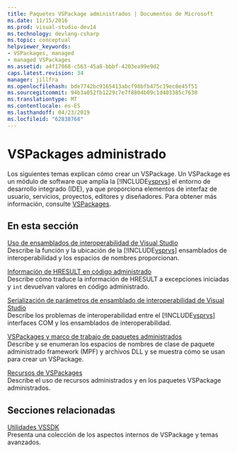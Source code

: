```yaml
---
title: Paquetes VSPackage administrados | Documentos de Microsoft
ms.date: 11/15/2016
ms.prod: visual-studio-dev14
ms.technology: devlang-csharp
ms.topic: conceptual
helpviewer_keywords:
- VSPackages, managed
- managed VSPackages
ms.assetid: a4f17068-c563-45a8-bbbf-4203ea99e9d2
caps.latest.revision: 34
manager: jillfra
ms.openlocfilehash: bde7742bc9165413abcf98bfb475c19ec0e45f51
ms.sourcegitcommit: 94b3a052fb1229c7e7f8804b09c1d403385c7630
ms.translationtype: MT
ms.contentlocale: es-ES
ms.lasthandoff: 04/23/2019
ms.locfileid: "62838768"
---
```

# <a name="managed-vspackages"></a>VSPackages administrado
Los siguientes temas explican cómo crear un VSPackage. Un VSPackage es un módulo de software que amplía la [!INCLUDE[vsprvs](../includes/vsprvs-md.md)] el entorno de desarrollo integrado (IDE), ya que proporciona elementos de interfaz de usuario, servicios, proyectos, editores y diseñadores. Para obtener más información, consulte [VSPackages](../extensibility/internals/vspackages.md).  
  
## <a name="in-this-section"></a>En esta sección  
 [Uso de ensamblados de interoperabilidad de Visual Studio](../extensibility/internals/using-visual-studio-interop-assemblies.md)  
 Describe la función y la ubicación de la [!INCLUDE[vsprvs](../includes/vsprvs-md.md)] ensamblados de interoperabilidad y los espacios de nombres proporcionan.  
  
 [Información de HRESULT en código administrado](../misc/hresult-information-in-managed-code.md)  
 Describe cómo traduce la información de HRESULT a excepciones iniciadas y `int` devuelvan valores en código administrado.  
  
 [Serialización de parámetros de ensamblado de interoperabilidad de Visual Studio](../misc/visual-studio-interop-assembly-parameter-marshaling.md)  
 Describe los problemas de interoperabilidad entre el [!INCLUDE[vsprvs](../includes/vsprvs-md.md)] interfaces COM y los ensamblados de interoperabilidad.  
  
 [VSPackages y marco de trabajo de paquetes administrados](../misc/vspackages-and-the-managed-package-framework.md)  
 Describe y se enumeran los espacios de nombres de clase de paquete administrado framework (MPF) y archivos DLL y se muestra cómo se usan para crear un VSPackage.  
  
 [Recursos de VSPackages](../extensibility/internals/resources-in-vspackages.md)  
 Describe el uso de recursos administrados y en los paquetes VSPackage administrados.  
  
## <a name="related-sections"></a>Secciones relacionadas  
 [Utilidades VSSDK](../extensibility/internals/vssdk-utilities.md)  
 Presenta una colección de los aspectos internos de VSPackage y temas avanzados.